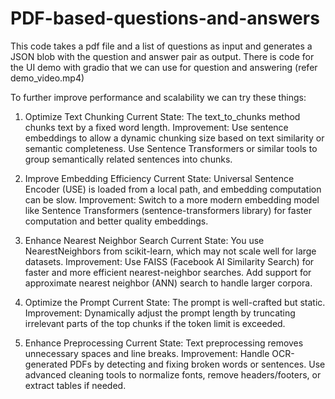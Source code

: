 # PDF-based-questions-and-answers

This code takes a pdf file and a list of questions as input and generates a JSON blob with the question and answer pair as output.
There is code for the UI demo with gradio that we can use for question and answering (refer demo_video.mp4)

To further improve performance and scalability we can try these things:

1. Optimize Text Chunking
Current State: The text_to_chunks method chunks text by a fixed word length.
Improvement: Use sentence embeddings to allow a dynamic chunking size based on text similarity or semantic completeness.
Use Sentence Transformers or similar tools to group semantically related sentences into chunks.

2. Improve Embedding Efficiency
Current State: Universal Sentence Encoder (USE) is loaded from a local path, and embedding computation can be slow.
Improvement: Switch to a more modern embedding model like Sentence Transformers (sentence-transformers library) for faster computation and better quality embeddings.

3. Enhance Nearest Neighbor Search
Current State: You use NearestNeighbors from scikit-learn, which may not scale well for large datasets.
Improvement: Use FAISS (Facebook AI Similarity Search) for faster and more efficient nearest-neighbor searches.
Add support for approximate nearest neighbor (ANN) search to handle larger corpora.

4. Optimize the Prompt
Current State: The prompt is well-crafted but static.
Improvement:
Dynamically adjust the prompt length by truncating irrelevant parts of the top chunks if the token limit is exceeded.
  
5. Enhance Preprocessing
Current State: Text preprocessing removes unnecessary spaces and line breaks.
Improvement: Handle OCR-generated PDFs by detecting and fixing broken words or sentences.
Use advanced cleaning tools to normalize fonts, remove headers/footers, or extract tables if needed.
